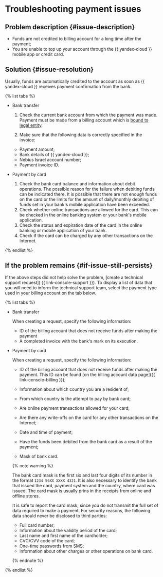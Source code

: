 # Troubleshooting payment issues


## Problem description {#issue-description}

* Funds are not credited to billing account for a long time after the payment;
* You are unable to top up your account through the {{ yandex-cloud }} mobile app or credit card.

## Solution {#issue-resolution}

Usually, funds are automatically credited to the account as soon as {{ yandex-cloud }} receives payment confirmation from the bank.


{% list tabs %}

- Bank transfer

  1. Check the current bank account from which the payment was made.
  Payment must be made from a billing account which is [bound to legal entity](../../../billing/operations/pay-the-bill).


  
  1. Make sure that the following data is correctly specified in the invoice:

  * Payment amount;
  * Bank details of {{ yandex-cloud }};
  * Nebius Israel account number;
  * Payment invoice ID.


- Payment by card

  1. Check the bank card balance and information about debit operations. The possible reason for the failure when debiting funds can be indicated there.
  It is possible that there are not enough funds on the card or the limits for the amount of daily/monthly debiting of funds set in your bank's mobile application have been exceeded.
  1. Check whether online transactions are allowed for the card.
  This can be checked in the online banking system or your bank's mobile application.
  1. Check the status and expiration date of the card in the online banking or mobile application of your bank.
  2. Check if the card can be charged by any other transactions on the Internet.

{% endlist %}

## If the problem remains {#if-issue-still-persists}

If the above steps did not help solve the problem, [create a technical support request]( {{ link-console-support }}).
To display a list of data that you will need to inform the technical support team, select the payment type used in your billing account on the tab below.

{% list tabs %}

- Bank transfer

    When creating a request, specify the following information:

    * ID of the billing account that does not receive funds after making the payment 
    * A completed invoice with the bank's mark on its execution.

- Payment by card

    When creating a request, specify the following information:

    * ID of the billing account that does not receive funds after making the payment.
    This ID can be found [on the billing account data page]({{ link-console-billing }});

    * Information about which country you are a resident of;
    * From which country is the attempt to pay by bank card;
    * Are online payment transactions allowed for your card;
    * Are there any write-offs on the card for any other transactions on the Internet;
    * Date and time of payment;
    * Have the funds been debited from the bank card as a result of the payment;
    * Mask of bank card.

    {% note warning %}

    The bank card mask is the first six and last four digits of its number in the format `1234 56XX XXXX 4321`.
    It is also necessary to identify the bank that issued the card, payment system and the country, where card was issued.
    The card mask is usually prins in the receipts from online and offline stores.

    It is safe to report the card mask, since you do not transmit the full set of data required to make a payment.
    For security reasons, the following data should never be disclosed to third parties:

    * Full card number;
    * Information about the validity period of the card;
    * Last name and first name of the cardholder;
    * CVC/CVV code of the card;
    * One-time passwords from SMS;
    * Information about other charges or other operations on bank card.

    {% endnote %}

{% endlist %}
